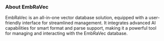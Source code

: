 ### About EmbRaVec
EmbRaVec is an all-in-one vector database solution, equipped with a user-friendly interface for streamlined management. It integrates advanced AI capabilities for smart format and parse support, making it a powerful tool for managing and interacting with the EmbRaVec database. 